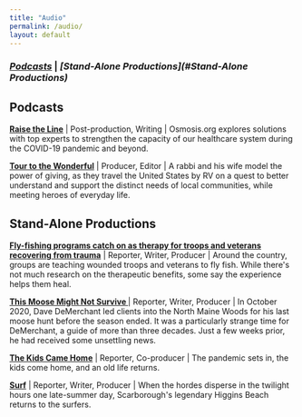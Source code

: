 ```yaml
---
title: "Audio"
permalink: /audio/
layout: default
---
```

### *[Podcasts](#Podcasts)* \| *[Stand-Alone Productions](#Stand-Alone Productions)*

## <a name="Podcasts"><a/>Podcasts

**[Raise the Line](https://www.osmosis.org/raisethelinepodcast)** \| Post-production, Writing \| Osmosis.org explores solutions with top experts to strengthen the capacity of our healthcare system during the COVID-19 pandemic and beyond.

**[Tour to the Wonderful](https://podcasts.apple.com/us/podcast/tour-to-the-wonderful-podcast/id1547001141)** \| Producer, Editor \| A rabbi and his wife model the power of giving, as they travel the United States by RV on a quest to better understand and support the distinct needs of local communities, while meeting heroes of everyday life.

## <a name="Stand-Alone Productions"><a/>Stand-Alone Productions

**[Fly-fishing programs catch on as therapy for troops and veterans recovering from trauma](https://beta.prx.org/stories/394771)** \| Reporter, Writer, Producer \| Around the country, groups are teaching wounded troops and veterans to fly fish. While there's not much research on the therapeutic benefits, some say the experience helps them heal.

**[This Moose Might Not Survive ](https://soundcloud.com/andrew-schwartz-191964276/this-moose-might-survive)** \| Reporter, Writer, Producer \| In October 2020, Dave DeMerchant led clients into the North Maine Woods for his last moose hunt before the season ended. It was a particularly strange time for DeMerchant, a guide of more than three decades. Just a few weeks prior, he had received some unsettling news.

**[The Kids Came Home](https://soundcloud.com/andrew-schwartz-191964276/the-kids-came-home)** \| Reporter, Co-producer \| The pandemic sets in, the kids come home, and an old life returns.

**[Surf](https://soundcloud.com/andrew-schwartz-191964276/surfing)** \| Reporter, Writer, Producer \| When the hordes disperse in the twilight hours one late-summer day, Scarborough's legendary Higgins Beach returns to the surfers.
